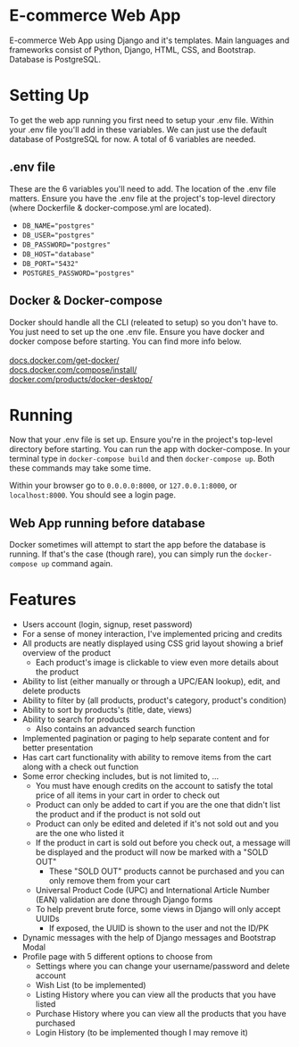 # E-commerce Web App
E-commerce Web App using Django and it's templates. Main languages and frameworks consist of Python, Django, HTML, CSS, and Bootstrap. Database is PostgreSQL.

# Setting Up
To get the web app running you first need to setup your .env file. Within your .env file you'll add in these variables. We can just use the default database of PostgreSQL for now. A total of 6 variables are needed.

## .env file
These are the 6 variables you'll need to add. The location of the .env file matters. Ensure you have the .env file at the project's top-level directory (where Dockerfile & docker-compose.yml are located).
* `DB_NAME="postgres"`
* `DB_USER="postgres"`
* `DB_PASSWORD="postgres"`
* `DB_HOST="database"`
* `DB_PORT="5432"`
* `POSTGRES_PASSWORD="postgres"`

## Docker & Docker-compose
Docker should handle all the CLI (releated to setup) so you don't have to. You just need to set up the one .env file. Ensure you have docker and docker compose before starting. You can find more info below.<br><br>
[docs.docker.com/get-docker/](https://docs.docker.com/get-docker/)<br>
[docs.docker.com/compose/install/](https://docs.docker.com/compose/install/)<br>
[docker.com/products/docker-desktop/](https://www.docker.com/products/docker-desktop/)

# Running
Now that your .env file is set up. Ensure you're in the project's top-level directory before starting. You can run the app with docker-compose. In your terminal type in `docker-compose build` and then `docker-compose up`. Both these commands may take some time.

Within your browser go to `0.0.0.0:8000`, or `127.0.0.1:8000`, or `localhost:8000`. You should see a login page.

## Web App running before database
Docker sometimes will attempt to start the app before the database is running. If that's the case (though rare), you can simply run the `docker-compose up` command again.

# Features
* Users account (login, signup, reset password)
* For a sense of money interaction, I've implemented pricing and credits
* All products are neatly displayed using CSS grid layout showing a brief overview of the product
  * Each product's image is clickable to view even more details about the product
* Ability to list (either manually or through a UPC/EAN lookup), edit, and delete products
* Ability to filter by (all products, product's category, product's condition)
* Ability to sort by products's (title, date, views)
* Ability to search for products
  * Also contains an advanced search function
* Implemented pagination or paging to help separate content and for better presentation
* Has cart cart functionality with ability to remove items from the cart along with a check out function
* Some error checking includes, but is not limited to, ...
  * You must have enough credits on the account to satisfy the total price of all items in your cart in order to check out
  * Product can only be added to cart if you are the one that didn't list the product and if the product is not sold out
  * Product can only be edited and deleted if it's not sold out and you are the one who listed it
  * If the product in cart is sold out before you check out, a message will be displayed and the product will now be marked with a "SOLD OUT"
    * These "SOLD OUT" products cannot be purchased and you can only remove them from your cart
  * Universal Product Code (UPC) and International Article Number (EAN) validation are done through Django forms
  * To help prevent brute force, some views in Django will only accept UUIDs
    * If exposed, the UUID is shown to the user and not the ID/PK
* Dynamic messages with the help of Django messages and Bootstrap Modal
* Profile page with 5 different options to choose from
  * Settings where you can change your username/password and delete account
  * Wish List (to be implemented)
  * Listing History where you can view all the products that you have listed
  * Purchase History where you can view all the products that you have purchased
  * Login History (to be implemented though I may remove it)